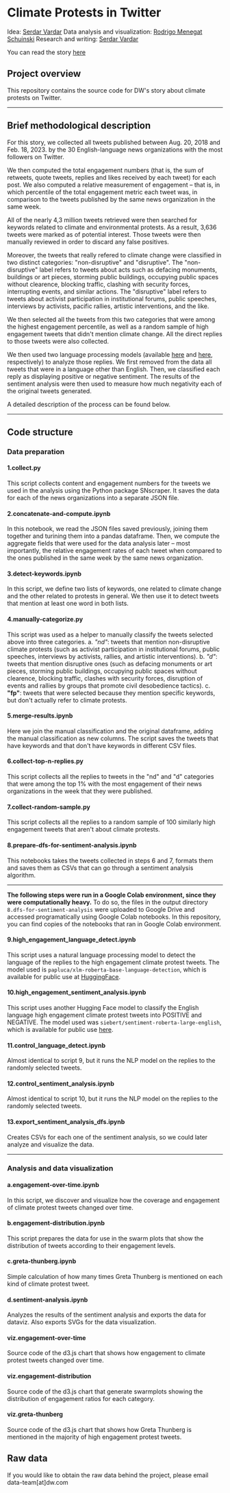 # Climate Protests in Twitter

Idea: [Serdar Vardar](https://twitter.com/serdarvardar_?lang=en)
Data analysis and visualization: [Rodrigo Menegat Schuinski](https://twitter.com/RodrigoMenegat)
Research and writing: [Serdar Vardar](https://twitter.com/serdarvardar_?lang=en)

You can read the story [here](https://www.dw.com/a-65383936)

## Project overview

This repository contains the source code for DW's story about climate protests on Twitter.

---

## Brief methodological description

For this story, we collected all tweets published between Aug. 20, 2018 and Feb. 18, 2023. 
by the 30 English-language news organizations with the most followers on Twitter.

We then computed the total engagement numbers (that is, the sum of retweets, quote tweets, replies and likes received by each tweet) for each post. We also computed a relative measurement of engagement – that is, in which percentile of the total engagement metric each tweet was, in comparison to the tweets published by the same news organization in the same week.

All of the nearly 4,3 million tweets retrieved were then searched for keywords related to climate and environmental protests. As a result, 3,636 tweets were marked as of potential interest. Those tweets were then manually reviewed in order to discard any false positives. 

Moreover, the tweets that really refered to climate change were classified in two distinct categories: "non-disruptive" and "disruptive". The "non-disruptive" label refers to tweets about acts such as defacing monuments, buildings or art pieces, storming public buildings, occupying public spaces without clearence, blocking traffic, clashing with security forces, interrupting events, and similar actions. The "disruptive" label refers to tweets about activist participation in institutional forums, public speeches, interviews by activists, pacific rallies, artistic interventions, and the like.

We then selected all the tweets from this two categories that were among the highest engagement percentile, as well as a random sample of high engagement tweets that didn't mention climate change. All the direct replies to those tweets were also collected.

We then used two language processing models (available [here](https://huggingface.co/papluca/xlm-roberta-base-language-detection) and [here](https://huggingface.co/siebert/sentiment-roberta-large-english), respectively) to analyze those replies. We first removed from the data all tweets that were in a language other than English. Then, we classified each reply as displaying positive or negative sentiment. The results of the sentiment analysis were then used to measure how much negativity each of the original tweets generated.

A detailed description of the process can be found below.

---

## Code structure

### Data preparation

#### 1.collect.py
This script collects content and engagement numbers for the tweets we used in the analysis using the Python package SNscraper. It saves the data for each of the news organizations into a separate JSON file.

#### 2.concatenate-and-compute.ipynb
In this notebook, we read the JSON files saved previously, joining them together and turining them into a pandas dataframe. Then, we compute the aggregate fields that were used for the data analysis later – most importantly, the relative engagement rates of each tweet when compared to the ones published in the same week by the same news organization.

#### 3.detect-keywords.ipynb
In this script, we define two lists of keywords, one related to climate change and the other related to protests in general. We then use it to detect tweets that mention at least one word in both lists.

#### 4.manually-categorize.py
This script was used as a helper to manually classify the tweets selected above into three categories.
	a. *"nd"*: tweets that mention non-disruptive climate protests (such as activist participation in institutional forums, public speeches, interviews by activists, rallies, and artistic interventions).
	b. *"d"*: tweets that mention disruptive ones (such as defacing monuments or art pieces, storming public buildings, occupying public spaces without clearence, blocking traffic, clashes with security forces, disruption of events and rallies by groups that promote civil desobedience tactics). 
	c. **"fp"**: tweets that were selected because they mention specific keywords, but don't actually refer to climate protests.

#### 5.merge-results.ipynb
Here we join the manual classification and the original dataframe, adding the manual classification as new columns. The script saves the tweets that have keywords and that don't have keywords in different CSV files.

#### 6.collect-top-n-replies.py
This script collects all the replies to tweets in the "nd" and "d" categories that were among the top 1% with the most engagement of their news organizations in the week that they were published.

#### 7.collect-random-sample.py
This script collects all the replies to a random sample of 100 similarly high engagement tweets that aren't about climate protests.

#### 8.prepare-dfs-for-sentiment-analysis.ipynb
This notebooks takes the tweets collected in steps 6 and 7, formats them and saves them as CSVs that can go through a sentiment analysis algorithm.

---

**The following steps were run in a Google Colab environment, since they were computationally heavy.** To do so, the files in the output directory `8.dfs-for-sentiment-analysis` were uploaded to Google Drive and accessed programatically using Google Colab notebooks. In this repository, you can find copies of the notebooks that ran in Google Colab environment.

#### 9.high_engagement_language_detect.ipynb
This script uses a natural language processing model to detect the language of the replies to the high engagement climate protest tweets. The model used is `papluca/xlm-roberta-base-language-detection`, which is available for public use at [HuggingFace](https://huggingface.co/papluca/xlm-roberta-base-language-detection).

#### 10.high_engagement_sentiment_analysis.ipynb
This script uses another Hugging Face model to classify the English language high engagement climate protest tweets into POSITIVE and NEGATIVE. The model used was `siebert/sentiment-roberta-large-english`, which is available for public use [here](https://huggingface.co/siebert/sentiment-roberta-large-english).

#### 11.control_language_detect.ipynb
Almost identical to script 9, but it runs the NLP model on the replies to the randomly selected tweets.

#### 12.control_sentiment_analysis.ipynb
Almost identical to script 10, but it runs the NLP model on the replies to the randomly selected tweets.

#### 13.export_sentiment_analysis_dfs.ipynb
Creates CSVs for each one of the sentiment analysis, so we could later analyze and visualize the data.

---

### Analysis and data visualization

#### a.engagement-over-time.ipynb
In this script, we discover and visualize how the coverage and engagement of climate protest tweets changed over time.

#### b.engagement-distribution.ipynb
This script prepares the data for use in the swarm plots that show the distribution of tweets according to their engagement levels.

#### c.greta-thunberg.ipynb
Simple calculation of how many times Greta Thunberg is mentioned on each kind of climate protest tweet.

#### d.sentiment-analysis.ipynb
Analyzes the results of the sentiment analysis and exports the data for dataviz. Also exports SVGs for the data visualization.

#### viz.engagement-over-time
Source code of the d3.js chart that shows how engagement to climate protest tweets changed over time.

#### viz.engagement-distribution
Source code of the d3.js chart that generate swarmplots showing the distribution of engagement ratios for each category.

#### viz.greta-thunberg
Source code of the d3.js chart that shows how Greta Thunberg is mentioned in the majority of high engagement protest tweets.

## Raw data

If you would like to obtain the raw data behind the project, please email data-team[at]dw.com
